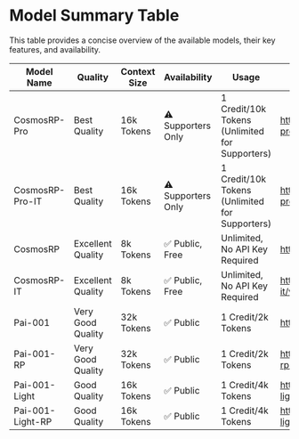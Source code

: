 # Model Summary Table

This table provides a concise overview of the available models, their key features, and availability.

| Model Name           | Quality        | Context Size | Availability       | Usage                                       | Base URL                                   |
|----------------------|----------------|--------------|--------------------|--------------------------------------------|---------------------------------------------|
| CosmosRP-Pro         | Best Quality   | 16k Tokens   | ⚠️ Supporters Only | 1 Credit/10k Tokens (Unlimited for Supporters) | https://api.pawan.krd/cosmosrp-pro/v1      |
| CosmosRP-Pro-IT      | Best Quality   | 16k Tokens   | ⚠️ Supporters Only | 1 Credit/10k Tokens (Unlimited for Supporters) | https://api.pawan.krd/cosmosrp-pro-it/v1     |
| CosmosRP            | Excellent Quality| 8k Tokens    | ✅ Public, Free   | Unlimited, No API Key Required            | https://api.pawan.krd/cosmosrp/v1           |
| CosmosRP-IT         | Excellent Quality| 8k Tokens    | ✅ Public, Free   | Unlimited, No API Key Required            | https://api.pawan.krd/cosmosrp-it/v1          |
| Pai-001             | Very Good Quality| 32k Tokens   | ✅ Public        | 1 Credit/2k Tokens                         | https://api.pawan.krd/pai-001/v1            |
| Pai-001-RP          | Very Good Quality| 32k Tokens   | ✅ Public        | 1 Credit/2k Tokens                         | https://api.pawan.krd/pai-001-rp/v1           |
| Pai-001-Light       | Good Quality    | 16k Tokens   | ✅ Public        | 1 Credit/4k Tokens                         | https://api.pawan.krd/pai-001-light/v1      |
| Pai-001-Light-RP    | Good Quality    | 16k Tokens   | ✅ Public        | 1 Credit/4k Tokens                         | https://api.pawan.krd/pai-001-light-rp/v1     |

